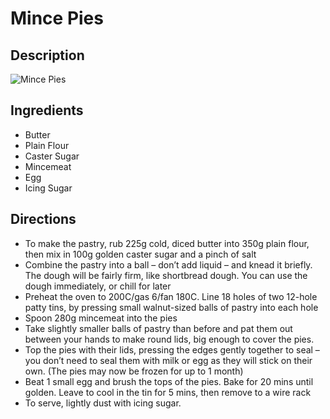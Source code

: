 # Mince Pies

## Description
![Mince Pies](https://www.themealdb.com/images/media/meals/qe8pf51576795532.jpg "Mince Pies")

## Ingredients
- Butter
- Plain Flour
- Caster Sugar
- Mincemeat
- Egg
- Icing Sugar

## Directions
- To make the pastry, rub 225g cold, diced butter into 350g plain flour, then mix in 100g golden caster sugar and a pinch of salt
- Combine the pastry into a ball – don’t add liquid – and knead it briefly. The dough will be fairly firm, like shortbread dough. You can use the dough immediately, or chill for later
- Preheat the oven to 200C/gas 6/fan 180C. Line 18 holes of two 12-hole patty tins, by pressing small walnut-sized balls of pastry into each hole
- Spoon 280g mincemeat into the pies
- Take slightly smaller balls of pastry than before and pat them out between your hands to make round lids, big enough to cover the pies. 
- Top the pies with their lids, pressing the edges gently together to seal – you don’t need to seal them with milk or egg as they will stick on their own. (The pies may now be frozen for up to 1 month)
- Beat 1 small egg and brush the tops of the pies. Bake for 20 mins until golden. Leave to cool in the tin for 5 mins, then remove to a wire rack
- To serve, lightly dust with icing sugar.
